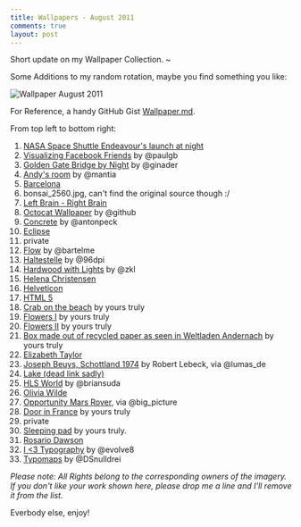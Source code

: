```yaml
--- 
title: Wallpapers - August 2011
comments: true
layout: post
---
```


Short update on my Wallpaper Collection. ~

Some Additions to my random rotation, maybe you find something you like:

![Wallpaper August 2011](http://f.cl.ly/items/3o3F2r2x192Q2i312b0m/wallpaper-august-2011.jpg)

For Reference, a handy GitHub Gist [Wallpaper.md](https://gist.github.com/1154375).

From top left to bottom right:

1.  [NASA Space Shuttle Endeavour's launch at night](http://mediaarchive.ksc.nasa.gov/detail.cfm?mediaid=45510)
2.  [Visualizing Facebook Friends](https://www.facebook.com/notes/facebook-engineering/visualizing-friendships/469716398919) by @paulgb
3.  [Golden Gate Bridge by Night](http://www.flickr.com/photos/weboutput/4004814885/in/set-72157622445718263/) by @ginader
4.  [Andy's room](http://mantia.me/wallpaper/andys-room/) by @mantia
5.  [Barcelona](http://www.flickr.com/photos/aldask/2287663328/)
6.  bonsai_2560.jpg, can't find the original source though :/
7.  [Left Brain - Right Brain](http://adsoftheworld.com/media/print/mercedes_benz_left_brain_right_brain_paint?size=_original)
8.  [Octocat Wallpaper](https://github.com/blog/775-octocat-wallpapers-for-all) by @github
9.  [Concrete](http://webstylemag.com/concrete-by-anton-peck) by @antonpeck
10. [Eclipse](http://graphics.uni-konstanz.de/artlike/index.php)
11. private
12. [Flow](http://bartelme.at/journal/archive/flow_wallpaper/) by @bartelme
13. [Haltestelle](http://www.flickr.com/photos/96dpi/3958448777/) by @96dpi
14. [Hardwood with Lights](http://zyklophon.deviantart.com/art/Hardwood-w-Lights-66313387) by @zkl
15. [Helena Christensen](http://hd-widescreen-wallpapers.com/helena-christensen-wallpaper/)
16. [Helveticon](http://helveticons.appspot.com/goodies/)
17. [HTML 5](http://bqra.deviantart.com/art/HTML-5-Wallpaper-194958384)
18. [Crab on the beach](http://www.flickr.com/photos/leomelzer/5585010813/in/set-72157623489033272) by yours truly
19. [Flowers I](http://www.flickr.com/photos/leomelzer/4380419702/in/set-72157623489033272) by yours truly
20. [Flowers II](http://www.flickr.com/photos/leomelzer/4380422398/in/set-72157623489033272) by yours truly
21. [Box made out of recycled paper as seen in Weltladen Andernach]() by yours truly
22. [Elizabeth Taylor](http://www.bergoiata.org/fe/hollywood/JLM-stars-Elizabeth%20Taylor_1.jpg)
23. [Joseph Beuys, Schottland 1974](http://www.lumas.de/fileadmin/lumas_kuenstler_cache/900_rle24.jpg) by Robert Lebeck, via @lumas_de
24. [Lake (dead link sadly)](http://www.flickr.com/photos/bike-around-the-world/4023169898/in/photostream)
25. [HLS World](http://optional.is/required/2010/12/13/hls-world-map/) by @briansuda
26. [Olivia Wilde](http://www.celebritywallpapers.com/olivia_wilde_31-wallpapers.html)
27. [Opportunity Mars Rover](http://marsrover.nasa.gov/gallery/all/1/n/2321/1N334231425EFFAMFFP1777L0M1.HTML), via @big_picture
28. [Door in France](http://www.flickr.com/photos/leomelzer/5585005223/in/set-72157623489033272) by yours truly
29. private
30. [Sleeping pad](http://www.flickr.com/photos/leomelzer/4379661295/in/set-72157623489033272) by yours truly.
31. [Rosario Dawson](http://rosario-dawson.net/gallery/albums/meannieldsshoot/SN442_C_r_RosarioDawson.jpg)
32. [I <3 Typography](http://evolve8.com/i-typography) by @evolve8
33. [Typomaps](http://www.typomaps.net/) by @DSnulldrei

*Please note: All Rights belong to the corresponding owners of the imagery. If you don't like your work shown here, please drop me a line and I'll remove it from the list.*

Everbody else, enjoy!
